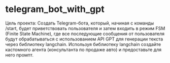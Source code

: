 # telegram_bot_with_gpt
Цель проекта: Создать Telegram-бота, который, начиная с команды /start, будет приветствовать пользователя и затем входить в режим FSM (Finite State Machine), где все последующие сообщения от пользователя будут обрабатываться с использованием API GPT для генерации текста через библиотеку langchain. Используя библиотеку langchain создайте кастомного агента (консультанта по продаже авто) и предоставьте для него промпт.

